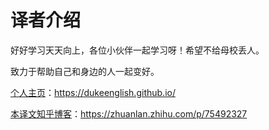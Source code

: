 # 译者介绍

好好学习天天向上，各位小伙伴一起学习呀！希望不给母校丢人。

致力于帮助自己和身边的人一起变好。

[个人主页](https://dukeenglish.github.io/)：https://dukeenglish.github.io/

[本译文知乎博客](https://zhuanlan.zhihu.com/p/75492327)：https://zhuanlan.zhihu.com/p/75492327

